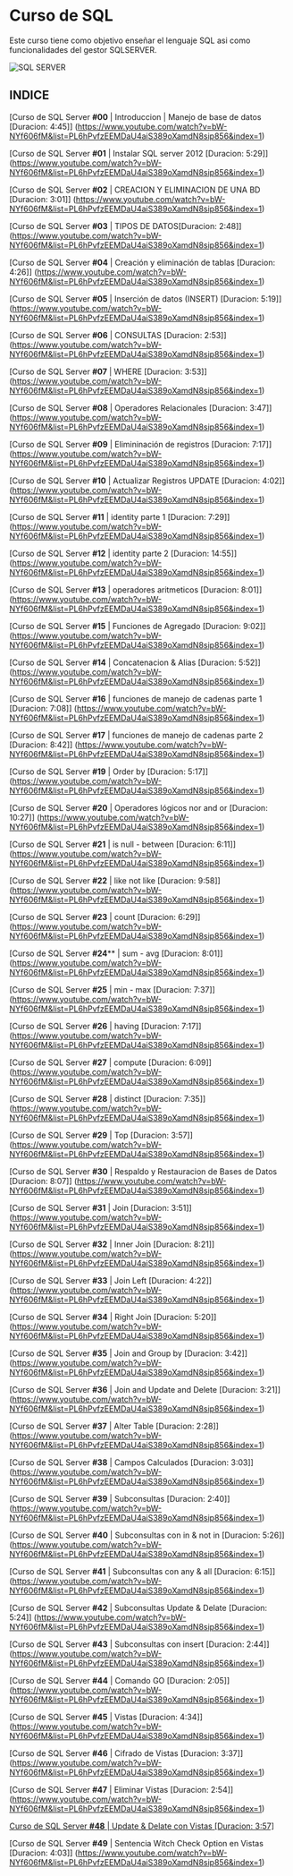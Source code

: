 # Curso de SQL 

Este curso tiene como objetivo enseñar el lenguaje SQL asi como funcionalidades del gestor SQLSERVER.

![SQL SERVER](http://blogs.technet.com/cfs-file.ashx/__key/communityserver-blogs-components-weblogfiles/00-00-00-92-37-metablogapi/3056.image_5F00_17766F87.png)

## **INDICE**

[Curso de SQL Server **#00** | Introduccion | Manejo de base de datos [Duracion: 4:45]] (https://www.youtube.com/watch?v=bW-NYf606fM&list=PL6hPvfzEEMDaU4aiS389oXamdN8sip856&index=1)

[Curso de SQL Server **#01** | Instalar SQL server 2012 [Duracion: 5:29]] (https://www.youtube.com/watch?v=bW-NYf606fM&list=PL6hPvfzEEMDaU4aiS389oXamdN8sip856&index=1)
   
[Curso de SQL Server **#02** | CREACION Y ELIMINACION DE UNA BD [Duracion: 3:01]] (https://www.youtube.com/watch?v=bW-NYf606fM&list=PL6hPvfzEEMDaU4aiS389oXamdN8sip856&index=1)
   
[Curso de SQL Server **#03** | TIPOS DE DATOS[Duracion: 2:48]] (https://www.youtube.com/watch?v=bW-NYf606fM&list=PL6hPvfzEEMDaU4aiS389oXamdN8sip856&index=1)
   
[Curso de SQL Server **#04** | Creación y eliminación de tablas [Duracion: 4:26]] (https://www.youtube.com/watch?v=bW-NYf606fM&list=PL6hPvfzEEMDaU4aiS389oXamdN8sip856&index=1)
   
[Curso de SQL Server **#05** | Inserción de datos (INSERT) [Duracion: 5:19]] (https://www.youtube.com/watch?v=bW-NYf606fM&list=PL6hPvfzEEMDaU4aiS389oXamdN8sip856&index=1)
   
[Curso de SQL Server **#06** | CONSULTAS [Duracion: 2:53]] (https://www.youtube.com/watch?v=bW-NYf606fM&list=PL6hPvfzEEMDaU4aiS389oXamdN8sip856&index=1)
   
[Curso de SQL Server **#07** | WHERE [Duracion: 3:53]] (https://www.youtube.com/watch?v=bW-NYf606fM&list=PL6hPvfzEEMDaU4aiS389oXamdN8sip856&index=1)
   
[Curso de SQL Server **#08** | Operadores Relacionales [Duracion: 3:47]] (https://www.youtube.com/watch?v=bW-NYf606fM&list=PL6hPvfzEEMDaU4aiS389oXamdN8sip856&index=1)
   
[Curso de SQL Server **#09** | Elimininación de registros [Duracion: 7:17]] (https://www.youtube.com/watch?v=bW-NYf606fM&list=PL6hPvfzEEMDaU4aiS389oXamdN8sip856&index=1)
   
[Curso de SQL Server **#10** | Actualizar Registros UPDATE [Duracion: 4:02]] (https://www.youtube.com/watch?v=bW-NYf606fM&list=PL6hPvfzEEMDaU4aiS389oXamdN8sip856&index=1)
   
[Curso de SQL Server **#11** | identity parte 1 [Duracion: 7:29]] (https://www.youtube.com/watch?v=bW-NYf606fM&list=PL6hPvfzEEMDaU4aiS389oXamdN8sip856&index=1)
   
[Curso de SQL Server **#12** | identity parte 2 [Duracion: 14:55]] (https://www.youtube.com/watch?v=bW-NYf606fM&list=PL6hPvfzEEMDaU4aiS389oXamdN8sip856&index=1)
   
[Curso de SQL Server **#13** | operadores aritmeticos [Duracion: 8:01]] (https://www.youtube.com/watch?v=bW-NYf606fM&list=PL6hPvfzEEMDaU4aiS389oXamdN8sip856&index=1)
   
[Curso de SQL Server **#15** | Funciones de Agregado [Duracion: 9:02]] (https://www.youtube.com/watch?v=bW-NYf606fM&list=PL6hPvfzEEMDaU4aiS389oXamdN8sip856&index=1)
   
[Curso de SQL Server **#14** | Concatenacion & Alias [Duracion: 5:52]] (https://www.youtube.com/watch?v=bW-NYf606fM&list=PL6hPvfzEEMDaU4aiS389oXamdN8sip856&index=1)
   
[Curso de SQL Server **#16** | funciones de manejo de cadenas parte 1 [Duracion: 7:08]] (https://www.youtube.com/watch?v=bW-NYf606fM&list=PL6hPvfzEEMDaU4aiS389oXamdN8sip856&index=1)
   
[Curso de SQL Server **#17** | funciones de manejo de cadenas parte 2 [Duracion: 8:42]] (https://www.youtube.com/watch?v=bW-NYf606fM&list=PL6hPvfzEEMDaU4aiS389oXamdN8sip856&index=1)
   
[Curso de SQL Server **#19** | Order by [Duracion: 5:17]] (https://www.youtube.com/watch?v=bW-NYf606fM&list=PL6hPvfzEEMDaU4aiS389oXamdN8sip856&index=1)   

[Curso de SQL Server **#20** | Operadores lógicos nor and or [Duracion: 10:27]] (https://www.youtube.com/watch?v=bW-NYf606fM&list=PL6hPvfzEEMDaU4aiS389oXamdN8sip856&index=1)
   
[Curso de SQL Server **#21** | is null - between [Duracion: 6:11]] (https://www.youtube.com/watch?v=bW-NYf606fM&list=PL6hPvfzEEMDaU4aiS389oXamdN8sip856&index=1)
   
[Curso de SQL Server **#22** | like not like [Duracion: 9:58]] (https://www.youtube.com/watch?v=bW-NYf606fM&list=PL6hPvfzEEMDaU4aiS389oXamdN8sip856&index=1)
   
[Curso de SQL Server **#23** | count [Duracion: 6:29]] (https://www.youtube.com/watch?v=bW-NYf606fM&list=PL6hPvfzEEMDaU4aiS389oXamdN8sip856&index=1)
   
[Curso de SQL Server **#24**** | sum - avg [Duracion: 8:01]] (https://www.youtube.com/watch?v=bW-NYf606fM&list=PL6hPvfzEEMDaU4aiS389oXamdN8sip856&index=1)
   
[Curso de SQL Server **#25** | min - max [Duracion: 7:37]] (https://www.youtube.com/watch?v=bW-NYf606fM&list=PL6hPvfzEEMDaU4aiS389oXamdN8sip856&index=1)
   
[Curso de SQL Server **#26** | having [Duracion: 7:17]] (https://www.youtube.com/watch?v=bW-NYf606fM&list=PL6hPvfzEEMDaU4aiS389oXamdN8sip856&index=1)
   
[Curso de SQL Server **#27** | compute [Duracion: 6:09]] (https://www.youtube.com/watch?v=bW-NYf606fM&list=PL6hPvfzEEMDaU4aiS389oXamdN8sip856&index=1)
   
[Curso de SQL Server **#28** | distinct [Duracion: 7:35]] (https://www.youtube.com/watch?v=bW-NYf606fM&list=PL6hPvfzEEMDaU4aiS389oXamdN8sip856&index=1)
   
[Curso de SQL Server **#29** | Top [Duracion: 3:57]] (https://www.youtube.com/watch?v=bW-NYf606fM&list=PL6hPvfzEEMDaU4aiS389oXamdN8sip856&index=1)
   
[Curso de SQL Server **#30** | Respaldo y Restauracion de Bases de Datos [Duracion: 8:07]] (https://www.youtube.com/watch?v=bW-NYf606fM&list=PL6hPvfzEEMDaU4aiS389oXamdN8sip856&index=1)
   
[Curso de SQL Server **#31** | Join [Duracion: 3:51]] (https://www.youtube.com/watch?v=bW-NYf606fM&list=PL6hPvfzEEMDaU4aiS389oXamdN8sip856&index=1)
   
[Curso de SQL Server **#32** | Inner Join [Duracion: 8:21]] (https://www.youtube.com/watch?v=bW-NYf606fM&list=PL6hPvfzEEMDaU4aiS389oXamdN8sip856&index=1)
   
[Curso de SQL Server **#33** | Join Left [Duracion: 4:22]] (https://www.youtube.com/watch?v=bW-NYf606fM&list=PL6hPvfzEEMDaU4aiS389oXamdN8sip856&index=1)
   
[Curso de SQL Server **#34** | Right Join [Duracion: 5:20]] (https://www.youtube.com/watch?v=bW-NYf606fM&list=PL6hPvfzEEMDaU4aiS389oXamdN8sip856&index=1)
   
[Curso de SQL Server **#35** | Join and Group by [Duracion: 3:42]] (https://www.youtube.com/watch?v=bW-NYf606fM&list=PL6hPvfzEEMDaU4aiS389oXamdN8sip856&index=1)
   
[Curso de SQL Server **#36** | Join and Update and Delete [Duracion: 3:21]] (https://www.youtube.com/watch?v=bW-NYf606fM&list=PL6hPvfzEEMDaU4aiS389oXamdN8sip856&index=1)
   
[Curso de SQL Server **#37** | Alter Table [Duracion: 2:28]] (https://www.youtube.com/watch?v=bW-NYf606fM&list=PL6hPvfzEEMDaU4aiS389oXamdN8sip856&index=1)
   
[Curso de SQL Server **#38** | Campos Calculados [Duracion: 3:03]] (https://www.youtube.com/watch?v=bW-NYf606fM&list=PL6hPvfzEEMDaU4aiS389oXamdN8sip856&index=1)
   
[Curso de SQL Server **#39** | Subconsultas [Duracion: 2:40]] (https://www.youtube.com/watch?v=bW-NYf606fM&list=PL6hPvfzEEMDaU4aiS389oXamdN8sip856&index=1)
   
[Curso de SQL Server **#40** | Subconsultas con in & not in [Duracion: 5:26]] (https://www.youtube.com/watch?v=bW-NYf606fM&list=PL6hPvfzEEMDaU4aiS389oXamdN8sip856&index=1)
   
[Curso de SQL Server  **#41** | Subconsultas con any & all [Duracion: 6:15]] (https://www.youtube.com/watch?v=bW-NYf606fM&list=PL6hPvfzEEMDaU4aiS389oXamdN8sip856&index=1)

[Curso de SQL Server  **#42** | Subconsultas Update & Delate [Duracion: 5:24]] (https://www.youtube.com/watch?v=bW-NYf606fM&list=PL6hPvfzEEMDaU4aiS389oXamdN8sip856&index=1)
   
[Curso de SQL Server  **#43** | Subconsultas con insert [Duracion: 2:44]] (https://www.youtube.com/watch?v=bW-NYf606fM&list=PL6hPvfzEEMDaU4aiS389oXamdN8sip856&index=1)
   
[Curso de SQL Server  **#44** | Comando GO [Duracion: 2:05]] (https://www.youtube.com/watch?v=bW-NYf606fM&list=PL6hPvfzEEMDaU4aiS389oXamdN8sip856&index=1)
   
[Curso de SQL Server  **#45** | Vistas [Duracion: 4:34]] (https://www.youtube.com/watch?v=bW-NYf606fM&list=PL6hPvfzEEMDaU4aiS389oXamdN8sip856&index=1)
   
[Curso de SQL Server  **#46** | Cifrado de Vistas [Duracion: 3:37]] (https://www.youtube.com/watch?v=bW-NYf606fM&list=PL6hPvfzEEMDaU4aiS389oXamdN8sip856&index=1)
   
[Curso de SQL Server  **#47** | Eliminar Vistas [Duracion: 2:54]] (https://www.youtube.com/watch?v=bW-NYf606fM&list=PL6hPvfzEEMDaU4aiS389oXamdN8sip856&index=1)
   
[Curso de SQL Server  **#48** | Update & Delate con Vistas [Duracion: 3:57]](https://www.youtube.com/watch?v=bW-NYf606fM&list=PL6hPvfzEEMDaU4aiS389oXamdN8sip856&index=1)
   
[Curso de SQL Server  **#49** | Sentencia Witch Check Option en Vistas [Duracion: 4:03]] (https://www.youtube.com/watch?v=bW-NYf606fM&list=PL6hPvfzEEMDaU4aiS389oXamdN8sip856&index=1)